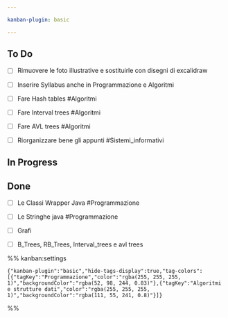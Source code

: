 ```yaml
---

kanban-plugin: basic

---
```


## To Do

- [ ] Rimuovere le foto illustrative e sostituirle con disegni di excalidraw
- [ ] Inserire Syllabus anche in Programmazione e Algoritmi
- [ ] Fare Hash tables #Algoritmi
- [ ] Fare Interval trees #Algoritmi
- [ ] Fare AVL trees #Algoritmi
- [ ] Riorganizzare bene gli appunti #Sistemi_informativi


## In Progress



## Done

- [ ] Le Classi Wrapper Java #Programmazione
- [ ] Le Stringhe java #Programmazione
- [ ] Grafi
- [ ] B_Trees, RB_Trees, Interval_trees e avl trees




%% kanban:settings
```
{"kanban-plugin":"basic","hide-tags-display":true,"tag-colors":[{"tagKey":"Programmazione","color":"rgba(255, 255, 255, 1)","backgroundColor":"rgba(52, 98, 244, 0.83)"},{"tagKey":"Algoritmi e strutture dati","color":"rgba(255, 255, 255, 1)","backgroundColor":"rgba(111, 55, 241, 0.8)"}]}
```
%%